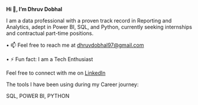 **Hi 👋,  I’m Dhruv Dobhal**

I am a data professional with a proven track record in Reporting and Analytics, adept in Power BI, SQL, and Python, currently seeking internships and contractual part-time positions.

•	📫 Feel free to reach me at dhruvdobhal97@gmail.com

•	⚡ Fun fact: I am a Tech Enthusiast

Feel free to connect with me on [LinkedIn](https://www.linkedin.com/in/dhruv-dobhal/)

The tools I have been using during my Career journey:

SQL, POWER BI, PYTHON

<!---
DhruvDobhal97/DhruvDobhal97 is a ✨ special ✨ repository because its `README.md` (this file) appears on your GitHub profile.
You can click the Preview link to take a look at your changes.
--->
